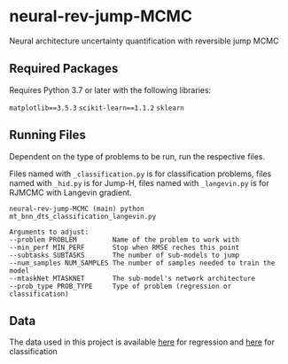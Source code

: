 # neural-rev-jump-MCMC
Neural architecture uncertainty quantification with reversible jump MCMC

## Required Packages

Requires Python 3.7 or later with the following libraries: 

`matplotlib==3.5.3`
`scikit-learn==1.1.2`
`sklearn`

## Running Files

Dependent on the type of problems to be run, run the respective files. 

Files named with `_classification.py` is for classification problems, files named with `_hid.py` is for Jump-H, files named with `_langevin.py` is for RJMCMC with Langevin gradient. 

```{bash}
neural-rev-jump-MCMC (main) python mt_bnn_dts_classification_langevin.py 

Arguments to adjust:
--problem PROBLEM         Name of the problem to work with
--min_perf MIN_PERF       Stop when RMSE reches this point
--subtasks SUBTASKS       The number of sub-models to jump 
--num_samples NUM_SAMPLES The number of samples needed to train the model
--mtaskNet MTASKNET       The sub-model's network architecture
--prob_type PROB_TYPE     Type of problem (regression or classification)
```

## Data

The data used in this project is available [here](https://github.com/DARE-ML/neural-rev-jump-MCMC/Data_OneStepAhead) for regression and [here](https://github.com/DARE-ML/neural-rev-jump-MCMC/DATA) for classification

